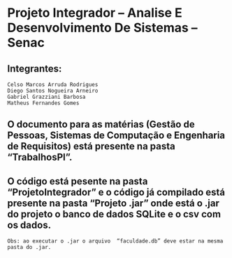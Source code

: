 # Projeto Integrador – Analise E Desenvolvimento De Sistemas – Senac

## Integrantes:
	Celso Marcos Arruda Rodrigues
	Diego Santos Nogueira Arneiro
	Gabriel Grazziani Barbosa
	Matheus Fernandes Gomes

## O documento para as matérias (Gestão de Pessoas, Sistemas de Computação e Engenharia de Requisitos) está presente na pasta “TrabalhosPI”.

## O código está pesente na pasta “ProjetoIntegrador” e o código já compilado está presente na pasta “Projeto .jar” onde está o .jar do projeto o banco de dados SQLite e o csv com os dados.

	Obs: ao executar o .jar o arquivo  “faculdade.db” deve estar na mesma pasta do .jar.
